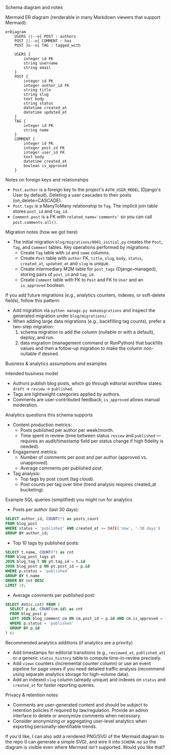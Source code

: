 Schema diagram and notes

Mermaid ER diagram (renderable in many Markdown viewers that support Mermaid):

```mermaid
erDiagram
    USERS ||--o{ POST : authors
    POST ||--o{ COMMENT : has
    POST }o--o{ TAG : tagged_with

    USERS {
        integer id PK
        string username
        string email
    }
    POST {
        integer id PK
        integer author_id FK
        string title
        string slug
        text body
        string status
        datetime created_at
        datetime updated_at
    }
    TAG {
        integer id PK
        string name
    }
    COMMENT {
        integer id PK
        integer post_id FK
        integer user_id FK
        text body
        datetime created_at
        boolean is_approved
    }
```

Notes on foreign keys and relationships
- `Post.author` is a foreign key to the project's `AUTH_USER_MODEL` (Django's User by default). Deleting a user cascades to their posts (on_delete=CASCADE).
- `Post.tags` is a ManyToMany relationship to `Tag`. The implicit join table stores `post_id` and `tag_id`.
- `Comment.post` is a FK with `related_name='comments'` so you can call `post.comments.all()`.

Migration notes (how we got here)
- The initial migration `blog/migrations/0001_initial.py` creates the `Post`, `Tag`, and `Comment` tables. Key operations performed by migrations:
  - Create `Tag` table with `id` and `name` columns.
  - Create `Post` table with `author` FK, `title`, `slug`, `body`, `status`, `created_at`, `updated_at` and `slug` is unique.
  - Create intermediary M2M table for `post_tags` (Django-managed), storing pairs of `post_id` and `tag_id`.
  - Create `Comment` table with FK to `Post` and FK to `User` and an `is_approved` boolean.

If you add future migrations (e.g., analytics counters, indexes, or soft-delete fields), follow this pattern:
- Add migration via `python manage.py makemigrations` and inspect the generated migration under `blog/migrations/`.
- When adding large data migrations (e.g., backfilling tag counts), prefer a two-step migration:
  1) schema migration to add the column (nullable or with a default), deploy, and run.
  2) data migration (management command or RunPython) that backfills values and then a follow-up migration to make the column non-nullable if desired.

Business & analytics assumptions and examples

Intended business model
- Authors publish blog posts, which go through editorial workflow states: `draft` -> `review` -> `published`.
- Tags are lightweight categories applied by authors.
- Comments are user-contributed feedback; `is_approved` allows manual moderation.

Analytics questions this schema supports
- Content production metrics:
  - Posts published per author per week/month.
  - Time spent in review (time between status `review` and `published` — requires an audit/timestamp field per status change if high fidelity is needed).
- Engagement metrics:
  - Number of comments per post and per author (approved vs. unapproved).
  - Average comments per published post.
- Tag analysis:
  - Top tags by post count (tag cloud).
  - Post counts per tag over time (trend analysis requires created_at bucketing).

Example SQL queries (simplified) you might run for analytics

- Posts per author (last 30 days):

```sql
SELECT author_id, COUNT(*) as posts_count
FROM blog_post
WHERE status = 'published' AND created_at >= DATE('now', '-30 days')
GROUP BY author_id;
```

- Top 10 tags by published posts:

```sql
SELECT t.name, COUNT(*) as cnt
FROM blog_post_tags pt
JOIN blog_tag t ON pt.tag_id = t.id
JOIN blog_post p ON pt.post_id = p.id
WHERE p.status = 'published'
GROUP BY t.name
ORDER BY cnt DESC
LIMIT 10;
```

- Average comments per published post:

```sql
SELECT AVG(c.cnt) FROM (
  SELECT p.id, COUNT(cm.id) as cnt
  FROM blog_post p
  LEFT JOIN blog_comment cm ON cm.post_id = p.id AND cm.is_approved = 1
  WHERE p.status = 'published'
  GROUP BY p.id
) c;
```

Recommended analytics additions (if analytics are a priority)
- Add timestamps for editorial transitions (e.g., `reviewed_at`, `published_at`) or a generic `status_history` table to compute time-in-review precisely.
- Add `views` counters (incremental counter column) or use an event pipeline for page views if you need detailed traffic analysis (recommend using separate analytics storage for high-volume data).
- Add an indexed `slug` column (already unique) and indexes on `status` and `created_at` for faster reporting queries.

Privacy & retention notes
- Comments are user-generated content and should be subject to retention policies if required by law/regulation. Provide an admin interface to delete or anonymize comments when necessary.
- Consider anonymizing or aggregating user-level analytics when exporting personally-identifiable trends.

If you'd like, I can also add a rendered PNG/SVG of the Mermaid diagram to the repo (I can generate a simple SVG), and wire it into `SCHEMA.md` so the diagram is visible even where Mermaid isn't supported. Would you like that? 
